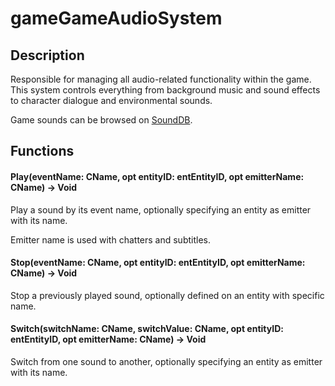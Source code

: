 # gameGameAudioSystem

## Description

Responsible for managing all audio-related functionality within the game. This system controls everything from background music and sound effects to character dialogue and environmental sounds.

Game sounds can be browsed on [SoundDB](https://sounddb.redmodding.org/).

## Functions

#### Play(eventName: CName, opt entityID: entEntityID, opt emitterName: CName) -> Void

Play a sound by its event name, optionally specifying an entity as emitter with its name.

Emitter name is used with chatters and subtitles.

#### Stop(eventName: CName, opt entityID: entEntityID, opt emitterName: CName) -> Void

Stop a previously played sound, optionally defined on an entity with specific name.

#### Switch(switchName: CName, switchValue: CName, opt entityID: entEntityID, opt emitterName: CName) -> Void

Switch from one sound to another, optionally specifying an entity as emitter with its name.

